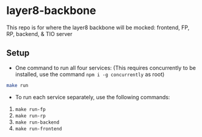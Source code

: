 # layer8-backbone
This repo is for where the layer8 backbone will be mocked: frontend, FP, RP, backend, &amp; TIO server

## Setup

- One command to run all four services: (This requires concurrently to be installed, use the command `npm i -g concurrently` as root)

```bash
make run
```

- To run each service separately, use the following commands:

1. `make run-fp`
2. `make run-rp`
3. `make run-backend`
4. `make run-frontend`